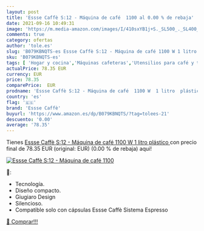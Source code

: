 ```yaml
---
layout: post
title: 'Essse Caffè S:12 - Máquina de café  1100 al 0.00 % de rebaja'
date: 2021-09-16 10:49:31
image: 'https://m.media-amazon.com/images/I/410sxYB1j+S._SL500_._SL400_.jpg'
comments: true
category: ofertas
author: 'tole.es'
slug: 'B079KBNQTS-es Essse Caffè S:12 - Máquina de café 1100 W 1 litro plástico'
sku: 'B079KBNQTS-es'
tags: [ 'Hogar y cocina','Máquinas cafeteras','Utensilios para café y té','café','essse caffè', ]
actualPrice: 78.35 EUR
currency: EUR
price: 78.35
comparePrice:  EUR
prodname: 'Essse Caffè S:12 - Máquina de café  1100 W  1 litro  plástico '
country: 'es'
flag: '🇪🇸'
brand: 'Essse Caffè'
buyurl: 'https://www.amazon.es/dp/B079KBNQTS/?tag=tolees-21'
descuento: '0.00'
average: '78.35'
---
```


Tienes [Essse Caffè S:12 - Máquina de café  1100 W  1 litro  plástico ](https://www.amazon.es/dp/B079KBNQTS/?tag=tolees-21) con precio final de  78.35 EUR (original:  EUR) (0.00 %  de rebaja) aqui!

[![Essse Caffè S:12 - Máquina de café  1100](https://m.media-amazon.com/images/I/410sxYB1j+S._SL500_._SL400_.jpg)](https://www.amazon.es/dp/B079KBNQTS/?tag=tolees-21)

🔎:

- Tecnología.
- Diseño compacto.
- Giugiaro Design
- Silencioso.
- Compatible solo con cápsulas Essse Caffè Sistema Espresso

[🛒 Comprar!!!](https://www.amazon.es/dp/B079KBNQTS/?tag=tolees-21)
